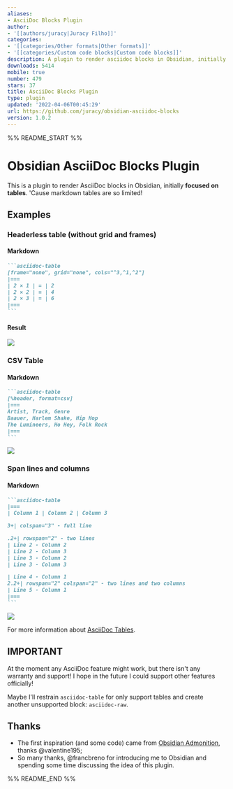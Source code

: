 ```yaml
---
aliases:
- AsciiDoc Blocks Plugin
author:
- '[[authors/juracy|Juracy Filho]]'
categories:
- '[[categories/Other formats|Other formats]]'
- '[[categories/Custom code blocks|Custom code blocks]]'
description: A plugin to render asciidoc blocks in Obsidian, initially asciidoc tables.
downloads: 5414
mobile: true
number: 479
stars: 37
title: AsciiDoc Blocks Plugin
type: plugin
updated: '2022-04-06T00:45:29'
url: https://github.com/juracy/obsidian-asciidoc-blocks
version: 1.0.2
---
```


%% README_START %%

# Obsidian AsciiDoc Blocks Plugin

This is a plugin to render AsciiDoc blocks in Obsidian, initially **focused on tables**. 'Cause markdown tables are so limited!

## Examples

### Headerless table (without grid and frames)

#### Markdown

````markdown
```asciidoc-table
[frame="none", grid="none", cols="^3,^1,^2"]
|===
| 2 × 1 | = | 2
| 2 × 2 | = | 4
| 2 × 3 | = | 6
|===
```
````

#### Result

![](https://raw.githubusercontent.com/juracy/obsidian-asciidoc-blocks/master/images/multiplication-table.png)

### CSV Table

#### Markdown

````markdown
```asciidoc-table
[%header, format=csv]
|===
Artist, Track, Genre
Baauer, Harlem Shake, Hip Hop
The Lumineers, Ho Hey, Folk Rock
|===
```
````

![](https://raw.githubusercontent.com/juracy/obsidian-asciidoc-blocks/master/images/csv-table.png)

### Span lines and columns

#### Markdown

````markdown
```asciidoc-table
|===
| Column 1 | Column 2 | Column 3

3+| colspan="3" - full line

.2+| rowspan="2" - two lines
| Line 2 - Column 2
| Line 2 - Column 3
| Line 3 - Column 2
| Line 3 - Column 3

| Line 4 - Column 1
2.2+| rowspan="2" colspan="2" - two lines and two columns
| Line 5 - Column 1
|===
```
````

![](https://raw.githubusercontent.com/juracy/obsidian-asciidoc-blocks/master/images/span-table.png)

For more information about [AsciiDoc Tables](https://docs.asciidoctor.org/asciidoc/latest/tables/build-a-basic-table/).

## IMPORTANT

At the moment any AsciiDoc feature might work, but there isn't any warranty and support! I hope in the future I could support other features officially!

Maybe I'll restrain `asciidoc-table` for only support tables and create another unsupported block: `asciidoc-raw`.

## Thanks

-   The first inspiration (and some code) came from [Obsidian Admonition](https://github.com/valentine195/obsidian-admonition), thanks @valentine195;
-   So many thanks, @francbreno for introducing me to Obsidian and spending some time discussing the idea of this plugin.


%% README_END %%